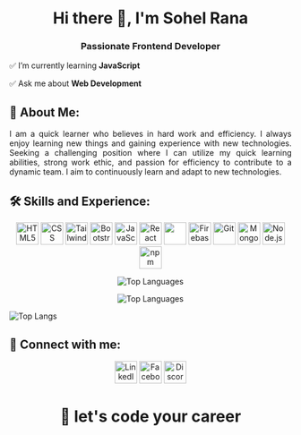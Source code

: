 <h1 align="center">Hi there 👋, I'm Sohel Rana</h1>
<h3 align="center">Passionate Frontend Developer</h3>

✅ I’m currently learning **JavaScript**

✅ Ask me about **Web Development**

<h2 align="left"> 🚀 About Me:</h2>

<p align="justify">I am a quick learner who believes in hard work and efficiency. I always enjoy learning new things and gaining experience with new technologies. Seeking a challenging position where I can utilize my quick learning abilities, strong work ethic, and passion for efficiency to contribute to a dynamic team. I aim to continuously learn and adapt to new technologies.</p>

<h2 align="left"> 🛠️ Skills and Experience:</h2>
<p align="center">
  <img src="https://img.icons8.com/color/48/000000/html-5--v1.png" alt="HTML5" width="40" height="40"/>
  <img src="https://img.icons8.com/color/48/000000/css3.png" alt="CSS" width="40" height="40"/>
  <img src="https://www.vectorlogo.zone/logos/tailwindcss/tailwindcss-icon.svg" alt="Tailwind CSS" width="40" height="40"/>
  <img src="https://img.icons8.com/color/48/000000/bootstrap.png" alt="Bootstrap" width="40" height="40"/>
  <img src="https://img.icons8.com/color/48/000000/javascript.png" alt="JavaScript" width="40" height="40"/>
  <img src="https://img.icons8.com/color/48/000000/react-native.png" alt="React" width="40" height="40"/>
  <img src="https://img.icons8.com/color/48/000000/express.png" style="background-color:white; alt="Express" width="40" height="40"/>
  <img src="https://www.vectorlogo.zone/logos/firebase/firebase-icon.svg" alt="Firebase" width="40" height="40"/>
  <img src="https://www.vectorlogo.zone/logos/git-scm/git-scm-icon.svg" alt="Git" width="40" height="40"/>
  <img src="https://www.vectorlogo.zone/logos/mongodb/mongodb-icon.svg" alt="MongoDB" width="40" height="40"/>
  <img src="https://img.icons8.com/color/48/000000/nodejs.png" alt="Node.js" width="40" height="40"/>
  <img src="https://img.icons8.com/color/48/000000/npm.png" alt="npm" width="40" height="40"/>
</p>

<p align="center">
  <img src="https://github-readme-stats.vercel.app/api?username=sohelranagtc&show_icons=true&theme=transparent" alt="Top Languages" />
</p>

<p align="center">
  <img src="https://github-readme-stats.vercel.app/api?username=sohelranagtc&show_icons=true&theme=transparent" alt="Top Languages" />
</p>

![Top Langs](https://github-readme-stats.vercel.app/api/top-langs/?username=anuraghazra&size_weight=0.5&count_weight=0.5)


<h2 align="left"> 📲 Connect with me:</h2>
<p align="center">
<a href="https://linkedin.com/in/sohelrana96" target="blank"><img src="https://img.icons8.com/color/48/000000/linkedin.png" alt="LinkedIn" width="40" height="40"/></a>
<a href="https://fb.com/sohelph7" target="blank"><img src="https://img.icons8.com/color/48/000000/facebook-new.png" alt="Facebook" width="40" height="40"/></a>
<a href="https://discord.gg/sohel696" target="blank"><img src="https://img.icons8.com/color/48/000000/discord-new-logo.png" alt="Discord" width="40" height="40"/></a>
</p>

<h1 align="center">
  🎯 let's code your career
</h1>
